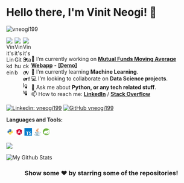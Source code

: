 # Hello there, I'm Vinit Neogi! 👋

<p align="left"> <img src="https://komarev.com/ghpvc/?username=vneogi199&label=Views&color=blue&style=plastic" alt="vneogi199" /> </p>

<a href="https://www.linkedin.com/in/vneogi199/">
  <img align="left" alt="Vinit's Linkdein" width="22px" src="https://cdn.jsdelivr.net/npm/simple-icons@v3/icons/linkedin.svg" />
</a>
<a href="https://github.com/vneogi199">
  <img align="left" alt="Vinit's Github" width="22px" src="https://cdn.jsdelivr.net/npm/simple-icons@v3/icons/github.svg" />
</a>
<a href="https://stackoverflow.com/users/6341757/vinit-neogi?tab=profile">
  <img align="left" alt="Vinit's Stackoverflow" width="22px" src="https://cdn.jsdelivr.net/npm/simple-icons@v3/icons/stackoverflow.svg" />
</a>

<br/>
<br/>

- 🔭 I’m currently working on [**Mutual Funds Moving Average Webapp**](https://github.com/vneogi199/Mutual-Funds-Moving-Average-Webapp) - [**[Demo]**](https://mutual-funds-moving-avg-webapp.herokuapp.com/)
- 🌱 I’m currently learning **Machine Learning**.
- 💻 I’m looking to collaborate on **Data Science projects**.
- 💬 Ask me about **Python, or any tech related stuff**.
- 📫 How to reach me: [**LinkedIn**](https://www.linkedin.com/in/vneogi199/) / [**Stack Overflow**](https://stackoverflow.com/users/6341757/vinit-neogi?tab=profile)

[![Linkedin: vneogi199](https://img.shields.io/badge/-vneogi199-blue?style=flat-square&logo=Linkedin&logoColor=white&link=https://www.linkedin.com/in/vneogi199/)](https://www.linkedin.com/in/vneogi199/)
[![GitHub vneogi199](https://img.shields.io/github/followers/vneogi199?label=follow&style=social)](https://github.com/vneogi199)

**Languages and Tools:**  

<code><img height="20" src="https://raw.githubusercontent.com/github/explore/80688e429a7d4ef2fca1e82350fe8e3517d3494d/topics/python/python.png"></code>
<code><img height="20" src="https://raw.githubusercontent.com/github/explore/80688e429a7d4ef2fca1e82350fe8e3517d3494d/topics/angular/angular.png"></code>
<code><img height="20" src="https://raw.githubusercontent.com/github/explore/80688e429a7d4ef2fca1e82350fe8e3517d3494d/topics/typescript/typescript.png"></code>
<code><img height="20" src="https://raw.githubusercontent.com/github/explore/80688e429a7d4ef2fca1e82350fe8e3517d3494d/topics/java/java.png"></code>
<code><img height="20" src="https://raw.githubusercontent.com/github/explore/80688e429a7d4ef2fca1e82350fe8e3517d3494d/topics/spring-boot/spring-boot.png"></code>

<a href="https://github.com/iampawan">
  <img align="center" src="https://github-readme-stats.vercel.app/api/top-langs/?username=vneogi199&theme=dark&hide_langs_below=1" />
</a>


![My Github Stats](https://github-readme-stats.vercel.app/api?username=vneogi199&&show_icons=true&title_color=ffffff&icon_color=ffffff&text_color=ffffff&bg_color=000000)



<div align="center">
  
### Show some ❤️ by starring some of the repositories!

</div>
